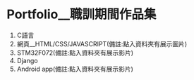 # Portfolio__職訓期間作品集
<ol>
  <li>C語言</li>
  <li>網頁__HTML/CSS/JAVASCRIPT(備註:點入資料夾有展示圖片)</li>
  <li>STM32F072(備註:點入資料夾有展示影片)</li>
  <li>Django</li>
  <li>Android app(備註:點入資料夾有展示影片)</li>
</ol>
